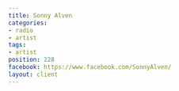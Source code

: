 ```yaml
---
title: Sonny Alven
categories:
- radio
- artist
tags:
- artist
position: 228
facebook: https://www.facebook.com/SonnyAlven/
layout: client
---
```


